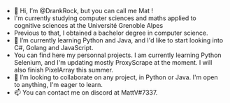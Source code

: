 - 👋 Hi, I’m @DrankRock, but you can call me Mat !
- I'm currently studying computer sciences and maths applied to cognitive sciences at the Université Grenoble Alpes
- Previous to that, I obtained a bachelor degree in computer science. 
- 🌱 I’m currently learning Python and Java, and I'd like to start looking into C#, Golang and JavaScript.
- You can find here my personnal projects. I am currently learning Python Selenium, and I'm updating mostly ProxyScrape at the moment. I will also finish PixelArray this summer.
- 💞️ I’m looking to collaborate on any project, in Python or Java. I'm open to anything, I'm eager to learn.
- 📫 You can contact me on discord at MattV#7337.
